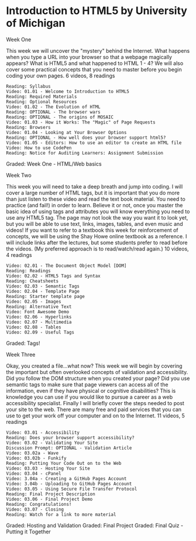 # Introduction to HTML5 by University of Michigan



Week One

This week we will uncover the "mystery" behind the Internet. What happens when you type a URL into your browser so that a webpage magically appears? What is HTML5 and what happened to HTML 1 - 4? We will also cover some practical concepts that you need to master before you begin coding your own pages.
6 videos, 8 readings

    Reading: Syllabus
    Video: 01.01 - Welcome to Introduction to HTML5
    Reading: Required Materials
    Reading: Optional Resources
    Video: 01.02 - The Evolution of HTML
    Reading: OPTIONAL - The browser wars
    Reading: OPTIONAL - The origins of MOSAIC
    Video: 01.03 - How it Works: The "Magic" of Page Requests
    Reading: Browsers
    Video: 01.04 - Looking at Your Browser Options
    Reading: OPTIONAL - How well does your browser support html5?
    Video: 01.05 - Editors: How to use an editor to create an HTML file
    Video: How to use CodePen
    Reading: Notice for Auditing Learners: Assignment Submission

Graded: Week One - HTML/Web basics


Week Two

This week you will need to take a deep breath and jump into coding. I will cover a large number of HTML tags, but it is important that you do more than just listen to these video and read the text book material. You need to practice (and fail!) in order to learn. Believe it or not, once you master the basic idea of using tags and attributes you will know everything you need to use any HTML5 tag. The page may not look the way you want it to look yet, but you will be able to use text, links, images, tables, and even music and videos! If you want to refer to a textbook this week for reinforcement of concepts, we will be using the Shay Howe online textbook as a reference. I will include links after the lectures, but some students prefer to read before the videos. (My preferred approach is to read/watch/read again.)
10 videos, 4 readings

    Video: 02.01 - The Document Object Model [DOM]
    Reading: Readings
    Video: 02.02 - HTML5 Tags and Syntax
    Reading: Cheatsheets
    Video: 02.03 - Semantic Tags
    Video: 02.04 - Template Page
    Reading: Starter template page
    Video: 02.05 - Images
    Reading: Alternative Text
    Video: Font Awesome Demo
    Video: 02.06 - Hyperlinks
    Video: 02.07 - Multimedia
    Video: 02.08 - Tables
    Video: 02.09 - Useful Tags

Graded: Tags!



Week Three

Okay, you created a file...what now? This week we will begin by covering the important but often overlooked concepts of validation and accessibility. Did you follow the DOM structure when you created your page? Did you use semantic tags to make sure that page viewers can access all of the information, even if they have physical or cognitive disabilities? This is knowledge you can use if you would like to pursue a career as a web accessibility specialist. Finally I will briefly cover the steps needed to post your site to the web. There are many free and paid services that you can use to get your work off your computer and on to the Internet.
11 videos, 5 readings

    Video: 03.01 - Accessibility
    Reading: Does your browser support accessibility?
    Video: 03.02 - Validating Your Site
    Discussion Prompt: OPTIONAL - Validation Article
    Video: 03.02a - Wave
    Video: 03.02b - Funkify
    Reading: Putting Your Code Out on to the Web
    Video: 03.03 - Hosting Your Site
    Video: 03.04 - cPanel
    Video: 3.04a - Creating a GitHub Pages Account
    Video: 3.04b - Uploading to GitHub Pages Account
    Video: 03.05 - Using Secure File Transfer Protocol
    Reading: Final Project Description
    Video: 03.06 - Final Project Demo
    Reading: Congratulations!
    Video: 03.07 - Closing
    Reading: Watch for a link to more material

Graded: Hosting and Validation
Graded: Final Project
Graded: Final Quiz - Putting it Together
